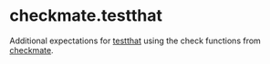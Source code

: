 # checkmate.testthat

Additional expectations for [testthat](https://cran.r-project.org/package=testthat) using the check functions from [checkmate](https://cran.r-project.org/package=checkmate).

